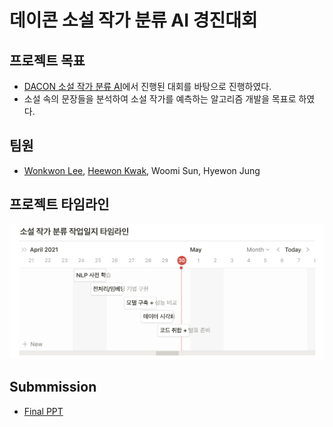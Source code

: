 # 데이콘 소설 작가 분류 AI 경진대회

## 프로젝트 목표
- [DACON 소설 작가 분류 AI](https://dacon.io/competitions/official/235670/overview/description/)에서 진행된 대회를 바탕으로 진행하였다.
- 소설 속의 문장들을 분석하여 소설 작가를 예측하는 알고리즘 개발을 목표로 하였다.

## 팀원 
- [Wonkwon Lee](https://github.com/wonkwonlee), [Heewon Kwak](https://github.com/HeewonKwak), Woomi Sun, Hyewon Jung

## 프로젝트 타임라인
![프로젝트 타임라인](image/EDA/timeline.png)


## Submmission
- [Final PPT](https://github.com/billkim418/Novel-Writing-Classification.with_NLP/blob/main/submission/nlp_writing_style_presentation.pdf)



